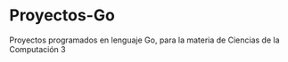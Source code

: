 # Proyectos-Go
Proyectos programados en lenguaje Go, para la materia de Ciencias de la Computación 3
